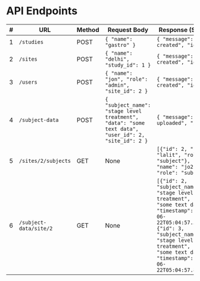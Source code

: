 # API Endpoints

| # | URL            | Method | Request Body                                                                                                                                                         | Response (Success)                                                                 | Comments                      |
|---|----------------|--------|----------------------------------------------------------------------------------------------------------------------------------------------------------------------|-------------------------------------------------------------------------------------|-------------------------------|
| 1 | `/studies`     | POST   | `{ "name": "gastro" }`                                                                                                                                               | `{ "message": "Study created", "id": 2 }`                                           |                               |
| 2 | `/sites`       | POST   | `{ "name": "delhi", "study_id": 1 }`                                                                                                                                 | `{ "message": "Site created", "id": 2 }`                                            |                               |
| 3 | `/users`       | POST   | `{ "name": "jon", "role": "admin", "site_id": 2 }`                                                                                                                   | `{ "message": "User created", "id": 3 }`                                            | subject / admin can be passed |
| 4 | `/subject-data`| POST   | `{ "subject_name": "stage level treatment", "data": "some text data", "user_id": 2, "site_id": 2 }`                                                                  | `{ "message": "Data uploaded", "id": 3 }`                                           |                               |
| 5 | `/sites/2/subjects`    | GET    | None         | `[{"id": 2, "name": "lalit", "role": "subject"}, {"id": 4, "name": "jo2n", "role": "subject"}]`                                                                                                                                                      |
| 6 | `/subject-data/site/2` | GET    | None         |`[{"id": 2, "subject_name": "stage level treatment", "data": "some text data", "timestamp": "2025-06-22T05:04:57.561569"}, {"id": 3, "subject_name": "stage level treatment", "data": "some text data", "timestamp": "2025-06-22T05:04:57.810717"}]` |
